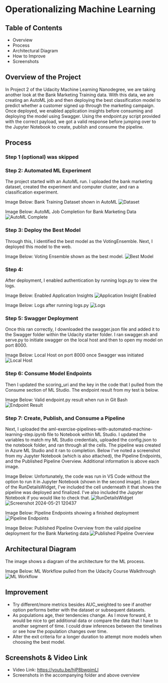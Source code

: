 # Operationalizing Machine Learning
## Table of Contents
- Overview
- Process
- Architectural Diagram
- How to Improve
- Screenshots

## Overview of the Project
In Project 2 of the Udacity Machine Learning Nanodegree, we are taking another look at the Bank Marketing Training data. With this data, we are creating an AutoML job and then deploying the best classification model to predict whether a customer signed up through the marketing campaign. Once deployed, we enabled application insights before consuming and deploying the model using Swagger. Using the endpoint.py script provided with the correct payload, we got a valid response before jumping over to the Jupyter Notebook to create, publish and consume the pipeline.

## Process
### Step 1 (optional) was skipped
### Step 2: Automated ML Experiment
The project started with an AutoML run. I uploaded the bank marketing dataset, created the experiment and computer cluster, and ran a classification experiment.

Image Below: Bank Training Dataset shown in AutoML
![Dataset](https://github.com/gbnuhg/udacity_ml_nano_project_2/assets/132493261/119867c7-0530-4c20-84d1-e5e19d13acac)

Image Below: AutoML Job Completion for Bank Marketing Data
![AutoML Complete](https://github.com/gbnuhg/udacity_ml_nano_project_2/assets/132493261/8c3eabda-3444-420b-904d-87aadaab292e)

### Step 3: Deploy the Best Model
Through this, I identified the best model as the VotingEnsemble. Next, I deployed this model to the web.

Image Below: Voting Ensemble shown as the best model.
![Best Model](https://github.com/gbnuhg/udacity_ml_nano_project_2/assets/132493261/6da20626-8822-4188-ad83-509720deeeae)

### Step 4:  
After deployment, I enabled authentication by running logs.py to view the logs.

Image Below: Enabled Application Insights
![Application Insight Enabled](https://github.com/gbnuhg/udacity_ml_nano_project_2/assets/132493261/84647784-3c73-4c78-aa10-7db212786bf5)

Image Below: Logs after running logs.py
![Logs](https://github.com/gbnuhg/udacity_ml_nano_project_2/assets/132493261/96d9ed90-b6f2-4ed2-a0e9-919c8658290a)

### Step 5: Swagger Deployment

Once this ran correctly, I downloaded the swagger.json file and added it to the Swagger folder within the Udacity starter folder. I ran swagger.sh and serve.py to initiate swagger on the local host and then to open my model on port 8000.

Image Below: Local Host on port 8000 once Swagger was initiated
![Local Host](https://github.com/gbnuhg/udacity_ml_nano_project_2/assets/132493261/62e3882d-b7f4-4916-a8f6-b80e769ab3dd) 

### Step 6: Consume Model Endpoints
Then I updated the scoring_uri and the key in the code that I pulled from the Consume section of ML Studio. The endpoint result from my test is below.

Image Below: Valid endpoint.py result when run in Git Bash
![Endpoint Result](https://github.com/gbnuhg/udacity_ml_nano_project_2/assets/132493261/19c7cfb9-4552-46d7-ae54-aaa496066279)

### Step 7: Create, Publish, and Consume a Pipeline
Next, I uploaded the aml-exercise-pipelines-with-automated-machine-learning-step.ipynb file to Notebook within ML Studio. I updated the variables to match my ML Studio credentials, uploaded the config.json to the notebook folder, and ran through all the cells. The pipeline was created in Azure ML Studio and it ran to completion. Below I've noted a screenshot from my Jupyter Notebook (which is also attached), the Pipeline Endpoints, and the Published Pipeline Overview. Additional information is above each image.

Image Below: Unfortunately, the code was run in VS Code without the option to run it in Jupyter Notebook (shown in the second image). In place of the RunDetailsWidget, I've included the cell underneath it that shows the pipeline was deployed and finalized. I've also included the Jupyter Notebook if you would like to check that.
![RunDetailsWidget](https://github.com/gbnuhg/udacity_ml_nano_project_2/assets/132493261/5614326b-8c4d-4c67-9eeb-e7776a04dcdc)
![Screenshot 2024-05-21 120437](https://github.com/gbnuhg/udacity_ml_nano_project_2/assets/132493261/15a11879-7f15-4899-920c-b70986f13ce8)

Image Below: Pipeline Endpoints showing a finished deployment
![Pipeline Endpoints](https://github.com/gbnuhg/udacity_ml_nano_project_2/assets/132493261/630a3a24-13a6-4155-a8b2-0e7a9bbc26dd)

Image Below: Published Pipeline Overview from the valid pipeline deployment for the Bank Marketing data
![Published Pipeline Overview](https://github.com/gbnuhg/udacity_ml_nano_project_2/assets/132493261/67649a8c-da14-4a1b-a01d-78abba4ed5da)

## Architectural Diagram
The image shows a diagram of the architecture for the ML process.

Image Below: ML Workflow pulled from the Udacity Course Walkthrough
![ML Workflow](https://github.com/gbnuhg/udacity_ml_nano_project_2/assets/132493261/f120b9c9-f987-4724-8ba6-511d038fb1fc)

## Improvement
- Try different/more metrics besides AUC_weighted to see if another option performs better with the dataset or subsequent datasets. 
- As populations age, their tendencies change. As I move forward, it would be nice to get additional data or compare the data that I have to another segment of time. I could draw inferences between the timelines or see how the population changes over time.
- Alter the exit criteria for a longer duration to attempt more models when choosing the best model.

## Screenshots & Video Link
- Video Link: https://youtu.be/hjP8bwpimLI
- Screenshots in the accompanying folder and above overview
